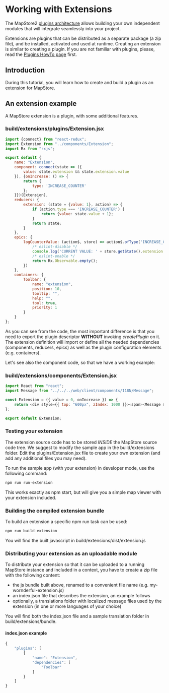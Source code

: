 # Working with Extensions
The MapStore2 [plugins architecture](../plugins-architecture) allows building your own independent modules that will integrate seamlessly into your project.

Extensions are plugins that can be distributed as a separate package (a zip file), and be installed, activated and used at runtime.
Creating an extension is similar to creating a plugin. If you are not familiar with plugins, please, read the [Plugins HowTo page](../plugins-howto) first.

## Introduction
During this tutorial, you will learn how to create and build a plugin as an extension for MapStore.

## An extension example

A MapStore extension is a plugin, with some additional features.

### build/extensions/plugins/Extension.jsx
```javascript
import {connect} from "react-redux";
import Extension from "../components/Extension";
import Rx from "rxjs";

export default {
    name: "Extension",
    component: connect(state => ({
        value: state.extension && state.extension.value
    }), {onIncrease: () => {
        return {
            type: 'INCREASE_COUNTER'
        };
    }})(Extension),
    reducers: {
        extension: (state = {value: 1}, action) => {
            if (action.type === 'INCREASE_COUNTER') {
                return {value: state.value + 1};
            }
            return state;
        }
    },
    epics: {
        logCounterValue: (action$, store) => action$.ofType('INCREASE_COUNTER').switchMap(() => {
            /* eslint-disable */
            console.log('CURRENT VALUE: ' + store.getState().extension.value);
            /* eslint-enable */
            return Rx.Observable.empty();
        })
    },
    containers: {
        Toolbar: {
            name: "extension",
            position: 10,
            tooltip: "",
            help: "",
            tool: true,
            priority: 1
        }
    }
};
```
As you can see from the code, the most important difference is that you need to export the plugin descriptor **WITHOUT** invoking *createPlugin* on it.
The extension definition will import or define all the needed dependencies (components, reducers, epics) as well as the plugin configuration elements
(e.g. containers).

Let's see also the component code, so that we have a working example:

### build/extensions/components/Extension.jsx
```javascript
import React from "react";
import Message from "../../../web/client/components/I18N/Message";

const Extension = ({ value = 0, onIncrease }) => {
    return <div style={{ top: "600px", zIndex: 1000 }}><span><Message msgId="extension.message"/>{value}</span><button onClick={onIncrease}>+</button></div>;
};

export default Extension;
```
### Testing your extension

The extension source code has to be stored *INSIDE* the MapStore source code tree. We suggest to modify the sample app in the build/extensions folder.
Edit the plugins/Extension.jsx file to create your own extension (and add any additional files you may need).

To run the sample app (with your extension) in developer mode, use the following command:

```javascript
npm run run-extension
```

This works exactly as npm start, but will give you a simple map viewer with your extension included.

### Building the compiled extension bundle

To build an extension a specific npm run task can be used:

```javascript
npm run build-extension
```

You will find the built javascript in build/extensions/dist/extension.js

### Distributing your extension as an uploadable module

To distribute your extension so that it can be uploaded to a running MapStore instance and included in a context, you have to create a zip file with the following content:

 * the js bundle built above, renamed to a convenient file name (e.g. my-wornderful-extension.js)
 * an index.json file that describes the extension, an example follows
 * optionally, a translations folder with localized message files used by the extension (in one or more languages of your choice)

You will find both the index.json file and a sample translation folder in build/extensions/bundle.

#### index.json example
```javascript
{
    "plugins": [
        {
            "name": "Extension",
            "dependencies": [
                "Toolbar"
            ]
        }
    ]
}
```
